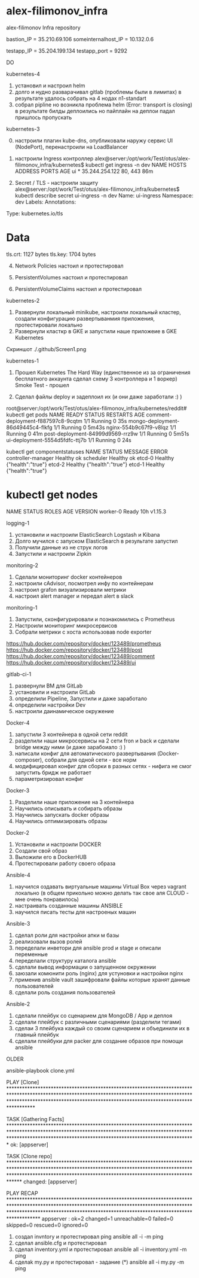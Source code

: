 # alex-filimonov_infra
alex-filimonov Infra repository


bastion_IP = 35.210.69.106
someinternalhost_IP = 10.132.0.6

testapp_IP = 35.204.199.134
testapp_port = 9292


DO

kubernetes-4

1) установил и настроил helm
2) долго и нудно разварачивал gitlab (проблемы были в лимитах) в результате удалось собрать на 4 нодах n1-standart
3) собрал pipline но возникла проблема helm (Error: transport is closing) в результате билды деплоились но пайплайн на деплои падал пришлось пропускать




kubernetes-3

0) наcтроили плагин kube-dns, опубликовали наружу сервис UI (NodePort), перенастроили на LoadBalancer

1) настроили Ingress контроллер
alex@server:/opt/work/Test/otus/alex-filimonov_infra/kubernetes$ kubectl get ingress -n dev
NAME   HOSTS   ADDRESS          PORTS     AGE
ui     *       35.244.254.122   80, 443   86m

2) Secret / TLS - настроили защиту
alex@server:/opt/work/Test/otus/alex-filimonov_infra/kubernetes$ kubectl describe secret ui-ingress -n dev
Name:         ui-ingress
Namespace:    dev
Labels:       <none>
Annotations:  <none>

Type:  kubernetes.io/tls

Data
====
tls.crt:  1127 bytes
tls.key:  1704 bytes


4) Network Policies настоил и протестировал

6) PersistentVolumes настоил и протестировал

7) PersistentVolumeClaims настоил и протестировал



kubernetes-2

1) Развернули локальный minikube, настроили локальный кластер, создали конфигурацию развертыванмия приложения, протестировали локально
2) Развернули класткр в GKE  и запустили наше приложеие в GKE Kubernetes


Скриншот
./.github/Screen1.png



kubernetes-1

1) Прошел Kubernetes The Hard Way (единственное из за ограничения бесплатного аккаунта сделал схему 3 контроллера и 1 воркер)
    Smoke Test - прошел

2) Сделал файлы deploy и задеплоил их (и они даже заработали :) )

root@server:/opt/work/Test/otus/alex-filimonov_infra/kubernetes/reddit# kubectl get pods
NAME                                 READY   STATUS    RESTARTS   AGE
comment-deployment-f887597c8-9cqtm   1/1     Running   0          35s
mongo-deployment-86d49445c4-flkfg    1/1     Running   0          5m43s
nginx-554b9c67f9-v8lqz               1/1     Running   0          41m
post-deployment-84999d9569-rrz9w     1/1     Running   0          5m51s
ui-deployment-5554d5fdfc-ttj7b       1/1     Running   0          24s


 kubectl get componentstatuses
NAME                 STATUS    MESSAGE             ERROR
controller-manager   Healthy   ok
scheduler            Healthy   ok
etcd-0               Healthy   {"health":"true"}
etcd-2               Healthy   {"health":"true"}
etcd-1               Healthy   {"health":"true"}

# kubectl get nodes
NAME       STATUS   ROLES    AGE   VERSION
worker-0   Ready    <none>   10h   v1.15.3





logging-1

1) установили и настроили ElasticSearch Logstash и Kibana
2) Долго мучился с запуском ElasticSearch в результате запустил
3) Получили данные из не струк логов
4) Запустили и настроили Zipkin

monitoring-2

1) Сделали мониторинг docker контейнеров
2) настроили cAdvisor, посмотрел инфу по контейнерам
3) настроил grafon визуализировали метрики
4) настроил alert manager и передал alert в slack

monitoring-1

1) Запустили, сконфигурировали и познакомились с Prometheus
2) Настроили мониторинг микросервисов
3) Собрали метрики с хоста использовав node exporter

https://hub.docker.com/repository/docker/123489/prometheus
https://hub.docker.com/repository/docker/123489/post
https://hub.docker.com/repository/docker/123489/comment
https://hub.docker.com/repository/docker/123489/ui


gitlab-ci-1

1) развернули ВМ для GitLab
2) установили и настроили GitLab
3) определили Pipeline, Запустили и даже заработало
4) определили настройки Dev
5) настроили даинамическое окружение

Docker-4

1) запустили 3 контейнера в одной сети reddit
2) разделили наши микросервисы на 2 сети fron и back и сделали bridge между ними (и даже зарабоиало :) )
3) написали конфиг для автоматического развертывания (Docker-composer), собрали для одной сети - все норм
4) модифицировал конфиг для сборки в разных сетях - нифига не смог запустить бридж не работает
5) параметризировал конфиг




Docker-3

1) Разделили наше приложение на 3 контейнера
2) Научились описывать и собирать образы
3) Научились запускать docker образы
4) Научились оптимизировать образы

Docker-2

1) Установили и настроили DOCKER
2) Создали свой образ
3) Выложили его в DockerHUB
4) Протестировали работу своего образа

Ansible-4

1) научился оздавать виртуальные машины Virtual Box через vagrant локально
    (в общем прикольно можно делать так свое аля CLOUD - мне очень понравилось)
2) настраивать созданные машины ANSIBLE
3) научился писать тесты для настроеных машин


Ansible-3

1) сделал роли для настройки апки м базы
2) реализовали вызов ролей
3) переделали инветори для ansible prod и stage и описали переменные
4) переделали структуру каталога ansible
5) сделали вывод информации о запущенном окружении
6) заюзали комюнити роль (nginx) для устуновки и настройки nginx
7) применив ansible vault зашифровали файлы которые хранят данные пользователей
8) сделали роль создания пользователей


Ansible-2

1) сделали   плейбук со сценарием для MongoDB / App и деплоя
2) сделали плейбук с различными сценариями (разделили тегами)
3) сделаи 3 плейбука каждый со своим сценарием и объединили их в главный плейбук
4) сделали плейбуки для packer для создание образов при помощи ansible



OLDER

ansible-playbook clone.yml

PLAY [Clone] ********************************************************************************************************************************************************************************************************************************

TASK [Gathering Facts] **********************************************************************************************************************************************************************************************************************
ok: [appserver]

TASK [Clone repo] ***************************************************************************************************************************************************************************************************************************
changed: [appserver]

PLAY RECAP **********************************************************************************************************************************************************************************************************************************
appserver                  : ok=2    changed=1    unreachable=0    failed=0    skipped=0    rescued=0    ignored=0


1) создал invntory и протестировал ping
ansible all -i  -m ping
2) сделал  ansible.cfg и протестировал
3) сделал inventory.yml и протестировал
ansible all -i inventory.yml  -m ping
4) сделаk my.py и протестировал - задание (*)
ansible all -i my.py  -m ping
